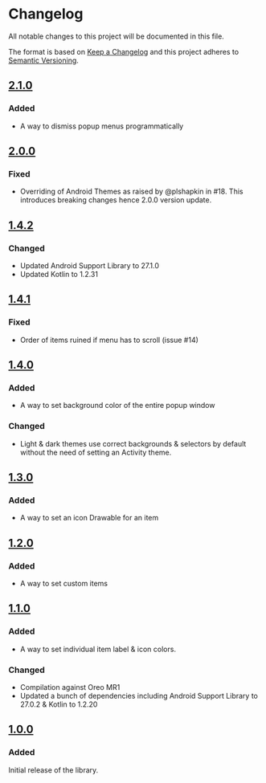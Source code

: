 # Changelog
All notable changes to this project will be documented in this file.

The format is based on [Keep a Changelog](http://keepachangelog.com/en/1.0.0/)
and this project adheres to [Semantic Versioning](http://semver.org/spec/v2.0.0.html).

## [2.1.0]
### Added
- A way to dismiss popup menus programmatically

## [2.0.0]
### Fixed
- Overriding of Android Themes as raised by @plshapkin in #18. This introduces breaking changes hence 2.0.0 version update.

## [1.4.2]
### Changed
- Updated Android Support Library to 27.1.0
- Updated Kotlin to 1.2.31

## [1.4.1]
### Fixed
- Order of items ruined if menu has to scroll (issue #14)

## [1.4.0]
### Added
- A way to set background color of the entire popup window

### Changed
- Light & dark themes use correct backgrounds & selectors by default without the need of setting an Activity theme.

## [1.3.0]
### Added
- A way to set an icon Drawable for an item

## [1.2.0]
### Added
- A way to set custom items

## [1.1.0]
### Added
- A way to set individual item label & icon colors.

### Changed
- Compilation against Oreo MR1
- Updated a bunch of dependencies including Android Support Library to 27.0.2 & Kotlin to 1.2.20

## [1.0.0]
### Added
Initial release of the library.

[2.1.0]: https://github.com/zawadz88/MaterialPopupMenu/compare/2.0.0...2.1.0
[2.0.0]: https://github.com/zawadz88/MaterialPopupMenu/compare/1.4.2...2.0.0
[1.4.2]: https://github.com/zawadz88/MaterialPopupMenu/compare/1.4.1...1.4.2
[1.4.1]: https://github.com/zawadz88/MaterialPopupMenu/compare/1.4.0...1.4.1
[1.4.0]: https://github.com/zawadz88/MaterialPopupMenu/compare/1.3.0...1.4.0
[1.3.0]: https://github.com/zawadz88/MaterialPopupMenu/compare/1.2.0...1.3.0
[1.2.0]: https://github.com/zawadz88/MaterialPopupMenu/compare/1.1.0...1.2.0
[1.1.0]: https://github.com/zawadz88/MaterialPopupMenu/compare/1.0.0...1.1.0
[1.0.0]: https://github.com/zawadz88/MaterialPopupMenu/tree/1.0.0
